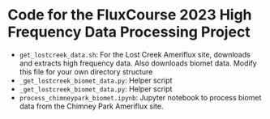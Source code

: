 # Code for the FluxCourse 2023 High Frequency Data Processing Project

* `get_lostcreek_data.sh`: For the Lost Creek Ameriflux site, downloads and extracts high frequency data. Also downloads biomet data. Modify this file for your own directory structure
* `_get_lostcreek_biomet_data.py`: Helper script
* `_get_lostcreek_biomet_data.py`: Helper script
* `process_chimneypark_biomet.ipynb`: Jupyter notebook to process biomet data from the Chimney Park Ameriflux site.
